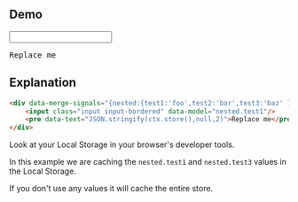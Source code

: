 
## Demo

<div data-merge-signals="{nested:{test1:'foo',test2:'bar',test3:'baz' }}" data-persist-foo="`nested.test1 nested.test3`">
    <input class="input input-bordered" data-model="nested.test1"/>
    <pre data-text="JSON.stringify(ctx.store(),null,2)">Replace me</pre>
</div>

## Explanation

```html
<div data-merge-signals="{nested:{test1:'foo',test2:'bar',test3:'baz' }}" data-persist-foo="`nested.test1 nested.test3`">
    <input class="input input-bordered" data-model="nested.test1"/>
    <pre data-text="JSON.stringify(ctx.store(),null,2)">Replace me</pre>
</div>
```

Look at your Local Storage in your browser's developer tools.

In this example we are caching the `nested.test1` and `nested.test3` values in the Local Storage.

If you don't use any values it will cache the entire store.
